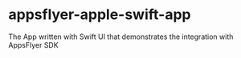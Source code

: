 # appsflyer-apple-swift-app
The App written with Swift UI that demonstrates the integration with AppsFlyer SDK
